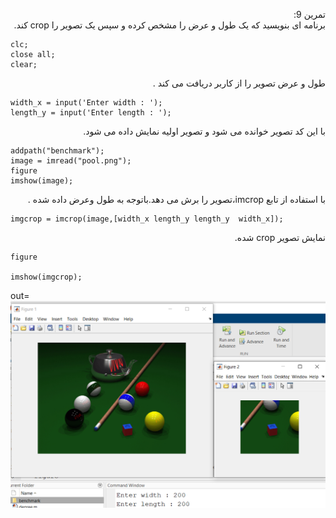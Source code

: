 <div dir ="rtl">

تمرین 9:<br/>
        برنامه ای بنویسید که یک طول و عرض را مشخص کرده و سپس یک تصویر را crop کند. <br/>

</div>

```
clc;
close all;
clear;
```
<div dir ="rtl">
طول و عرض تصویر را از کاربر دریافت  می کند . <br/>
</div>

```
width_x = input('Enter width : ');
length_y = input('Enter length : ');
```
<div dir ="rtl">
با این کد تصویر خوانده می شود و تصویر اولیه نمایش داده می شود. <br/>
</div>

```
addpath("benchmark");
image = imread("pool.png");
figure
imshow(image);

```

<div dir ="rtl">
با استفاده از تابع imcrop،تصویر را برش می دهد.باتوجه به طول وعرض داده شده .<br/>
</div>

```
imgcrop = imcrop(image,[width_x length_y length_y  width_x]);
```
<div dir ="rtl">
 نمایش تصویر crop شده.<br/>
</div>

```
figure

imshow(imgcrop);
```

out=![out](https://github.com/semnan-university-ai/image-processing-class/blob/main/excersiecs/FatemehSeyfi/9/q9.png)
